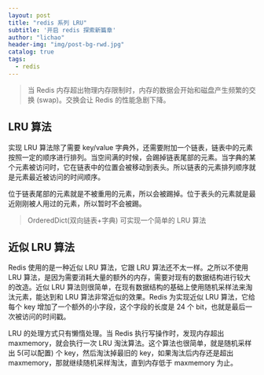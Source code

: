 ```yaml
---
layout: post
title: "redis 系列 LRU"
subtitle: '开启 redis 探索新篇章'
author: "lichao"
header-img: "img/post-bg-rwd.jpg"
catalog: true
tags:
  - redis 
---
```




> 当 Redis 内存超出物理内存限制时，内存的数据会开始和磁盘产生频繁的交换 (swap)。交换会让 Redis 的性能急剧下降。

## LRU 算法
实现 LRU 算法除了需要 key/value 字典外，还需要附加一个链表，链表中的元素按照一定的顺序进行排列。当空间满的时候，会踢掉链表尾部的元素。当字典的某个元素被访问时，它在链表中的位置会被移动到表头。所以链表的元素排列顺序就是元素最近被访问的时间顺序。

位于链表尾部的元素就是不被重用的元素，所以会被踢掉。位于表头的元素就是最近刚刚被人用过的元素，所以暂时不会被踢。

> OrderedDict(双向链表+字典) 可实现一个简单的 LRU 算法

## 近似 LRU 算法
Redis 使用的是一种近似 LRU 算法，它跟 LRU 算法还不太一样。之所以不使用 LRU 算法，是因为需要消耗大量的额外的内存，需要对现有的数据结构进行较大的改造。近似 LRU 算法则很简单，在现有数据结构的基础上使用随机采样法来淘汰元素，能达到和 LRU 算法非常近似的效果。Redis 为实现近似 LRU 算法，它给每个 key 增加了一个额外的小字段，这个字段的长度是 24 个 bit，也就是最后一次被访问的时间戳。

LRU 的处理方式只有懒惰处理。当 Redis 执行写操作时，发现内存超出 maxmemory，就会执行一次 LRU 淘汰算法。这个算法也很简单，就是随机采样出 5(可以配置) 个 key，然后淘汰掉最旧的 key，如果淘汰后内存还是超出 maxmemory，那就继续随机采样淘汰，直到内存低于 maxmemory 为止。